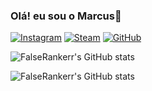 ### Olá! eu sou o Marcus👋


[![Instagram](https://img.shields.io/badge/Instagram-%23E4405F.svg?style=for-the-badge&logo=Instagram&logoColor=white)](https://www.instagram.com/fla.marcola)
[![Steam](https://img.shields.io/badge/steam-%23000000.svg?style=for-the-badge&logo=steam&logoColor=white)](https://steamcommunity.com/id/falseranker)
[![GitHub](https://img.shields.io/badge/github-%23121011.svg?style=for-the-badge&logo=github&logoColor=white)](https://github.com/FalseRankerr)

![FalseRankerr's GitHub stats](https://github-readme-stats.vercel.app/api?username=FalseRankerr&show_icons=true&theme=transparent)

![FalseRankerr's GitHub stats](https://github-readme-stats.vercel.app/api?username=FalseRankerr&show_icons=true&theme=radical)

